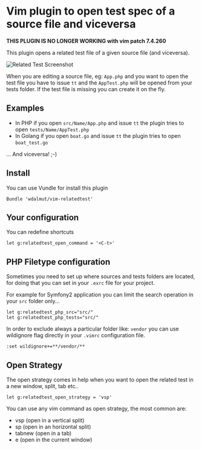 # Vim plugin to open test spec of a source file and viceversa

**THIS PLUGIN IS NO LONGER WORKING with vim patch 7.4.260**

This plugin opens a related test file of a given source file (and viceversa).

![Related Test Screenshot](http://example.walterdalmut.com/relatedtest.gif)

When you are editing a source file, eg: `App.php` and you want to open the test file
you have to issue `tt` and the `AppTest.php` will be opened from your tests folder.
If the test file is missing you can create it on the fly.

## Examples

- In PHP if you open `src/Name/App.php` and issue `tt` the plugin tries to open `tests/Name/AppTest.php`
- In Golang if you open `boat.go` and issue `tt` the plugin tries to open `boat_test.go`

... And viceversa! ;-)

## Install

You can use Vundle for install this plugin

```viml
Bundle 'wdalmut/vim-relatedtest'
```

## Your configuration

You can redefine shortcuts

```viml
let g:relatedtest_open_command = '<C-t>'
```

## PHP Filetype configuration

Sometimes you need to set up where sources and tests folders are located, for doing
that you can set in your `.exrc` file for your project.

For example for Symfony2 application you can limit the search operation in your
`src` folder only...

```vim
let g:relatedtest_php_src="src/"
let g:relatedtest_php_tests="src/"
```

In order to exclude always a particular folder like: `vendor` you can use
wildignore flag directly in your `.vimrc` configuration file.

```vim
:set wildignore+=**/vendor/**
```

## Open Strategy

The open strategy comes in help when you want to open the related test
in a new window, split, tab etc..

```viml
let g:relatedtest_open_strategy = 'vsp'
```

You can use any vim command as open strategy, the most common are:
- vsp (open in a vertical split)
- sp (open in an horizontal split)
- tabnew (open in a tab)
- e (open in the current window)
